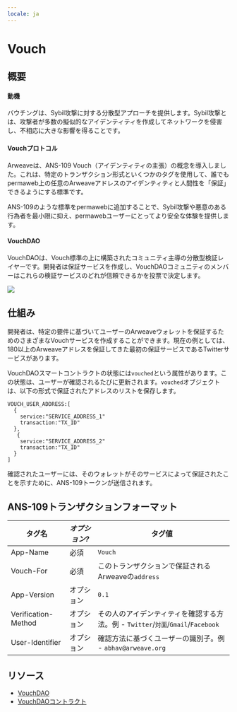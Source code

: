 ```yaml
---
locale: ja
---
```

# Vouch

## 概要

#### 動機

バウチングは、Sybil攻撃に対する分散型アプローチを提供します。Sybil攻撃とは、攻撃者が多数の擬似的なアイデンティティを作成してネットワークを侵害し、不相応に大きな影響を得ることです。

#### Vouchプロトコル

Arweaveは、ANS-109 Vouch（アイデンティティの主張）の概念を導入しました。これは、特定のトランザクション形式といくつかのタグを使用して、誰でもpermaweb上の任意のArweaveアドレスのアイデンティティと人間性を「保証」できるようにする標準です。

ANS-109のような標準をpermawebに追加することで、Sybil攻撃や悪意のある行為者を最小限に抑え、permawebユーザーにとってより安全な体験を提供します。

#### VouchDAO
VouchDAOは、Vouch標準の上に構築されたコミュニティ主導の分散型検証レイヤーです。開発者は保証サービスを作成し、VouchDAOコミュニティのメンバーはこれらの検証サービスのどれが信頼できるかを投票で決定します。

<img src="https://arweave.net/7W9krszlEXdR38LB7uXgJ_EPXGj-woXljsA5h5GpGzk" />

## 仕組み
開発者は、特定の要件に基づいてユーザーのArweaveウォレットを保証するためのさまざまなVouchサービスを作成することができます。現在の例としては、180以上のArweaveアドレスを保証してきた最初の保証サービスであるTwitterサービスがあります。

VouchDAOスマートコントラクトの状態には`vouched`という属性があります。この状態は、ユーザーが確認されるたびに更新されます。`vouched`オブジェクトは、以下の形式で保証されたアドレスのリストを保存します。


```
VOUCH_USER_ADDRESS:[
  {
    service:"SERVICE_ADDRESS_1"
    transaction:"TX_ID"
  },
   {
    service:"SERVICE_ADDRESS_2"
    transaction:"TX_ID"
  }
]
```

確認されたユーザーには、そのウォレットがそのサービスによって保証されたことを示すために、ANS-109トークンが送信されます。

## ANS-109トランザクションフォーマット 
| タグ名 | _オプション?_ | タグ値 |
|---|---|---|
|App-Name|必須|`Vouch`|
|Vouch-For|必須|このトランザクションで保証されるArweaveの`address`|
|App-Version|オプション|`0.1`|
|Verification-Method|オプション|その人のアイデンティティを確認する方法。例 - `Twitter`/`対面`/`Gmail`/`Facebook`|
|User-Identifier|オプション|確認方法に基づくユーザーの識別子。例 - `abhav@arweave.org`|

## リソース
* [VouchDAO](https://vouch-dao.arweave.net)
* [VouchDAOコントラクト](https://sonar.warp.cc/?#/app/contract/_z0ch80z_daDUFqC9jHjfOL8nekJcok4ZRkE_UesYsk)